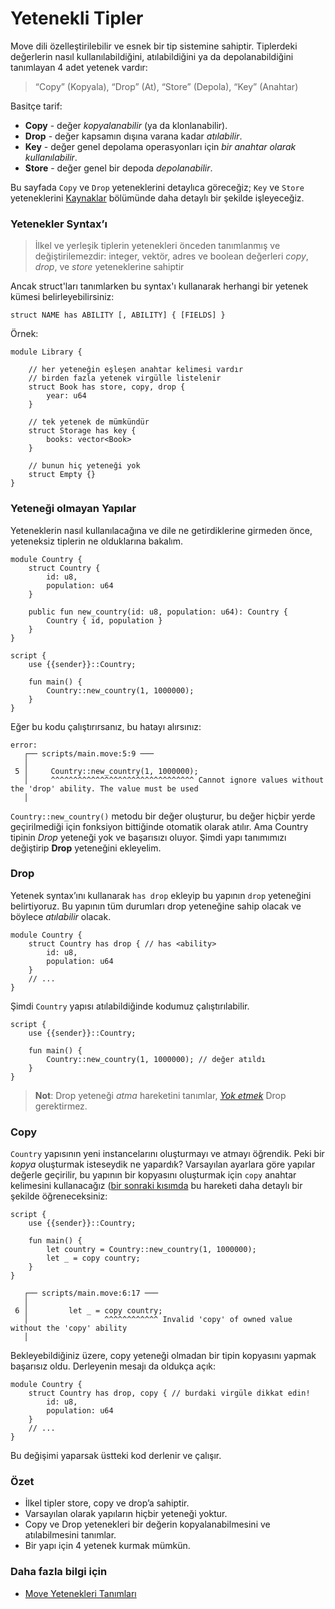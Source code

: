# Yetenekli Tipler

Move dili özelleştirilebilir ve esnek bir tip sistemine sahiptir. Tiplerdeki değerlerin nasıl kullanılabildiğini, atılabildiğini ya da depolanabildiğini tanımlayan 4 adet yetenek vardır:

> “Copy” (Kopyala), “Drop” (At), “Store” (Depola), “Key” (Anahtar)

Basitçe tarif:

- **Copy** - değer _kopyalanabilir_ (ya da klonlanabilir).
- **Drop** - değer kapsamın dışına varana kadar _atılabilir_.
- **Key** - değer genel depolama operasyonları için _bir anahtar olarak kullanılabilir_.
- **Store** - değer genel bir depoda _depolanabilir_.

Bu sayfada `Copy` ve `Drop` yeteneklerini detaylıca göreceğiz; `Key` ve `Store` yeteneklerini [Kaynaklar](/resources/index.html) bölümünde daha detaylı bir şekilde işleyeceğiz.

### Yetenekler Syntax’ı

> İlkel ve yerleşik tiplerin yetenekleri önceden tanımlanmış ve değiştirilemezdir: integer, vektör, adres ve boolean değerleri _copy_, _drop_, ve _store_ yeteneklerine sahiptir

Ancak struct'ları tanımlarken bu syntax'ı kullanarak herhangi bir yetenek kümesi belirleyebilirsiniz:

```Move
struct NAME has ABILITY [, ABILITY] { [FIELDS] }
```

Örnek:

```Move
module Library {

    // her yeteneğin eşleşen anahtar kelimesi vardır
    // birden fazla yetenek virgülle listelenir
    struct Book has store, copy, drop {
        year: u64
    }

    // tek yetenek de mümkündür
    struct Storage has key {
        books: vector<Book>
    }

    // bunun hiç yeteneği yok
    struct Empty {}
}
```

### Yeteneği olmayan Yapılar

Yeteneklerin nasıl kullanılacağına ve dile ne getirdiklerine girmeden önce, yeteneksiz tiplerin ne olduklarına bakalım.

```Move
module Country {
    struct Country {
        id: u8,
        population: u64
    }

    public fun new_country(id: u8, population: u64): Country {
        Country { id, population }
    }
}
```

```Move
script {
    use {{sender}}::Country;

    fun main() {
        Country::new_country(1, 1000000);
    }
}
```

Eğer bu kodu çalıştırırsanız, bu hatayı alırsınız:

```
error:
   ┌── scripts/main.move:5:9 ───
   │
 5 │     Country::new_country(1, 1000000);
   │     ^^^^^^^^^^^^^^^^^^^^^^^^^^^^^^^^ Cannot ignore values without the 'drop' ability. The value must be used
   │
```

`Country::new_country()` metodu bir değer oluşturur, bu değer hiçbir yerde geçirilmediği için fonksiyon bittiğinde otomatik olarak atılır. Ama Country tipinin _Drop_ yeteneği yok ve başarısızı oluyor. Şimdi yapı tanımımızı değiştirip **Drop** yeteneğini ekleyelim.

### Drop

Yetenek syntax’ını kullanarak `has drop` ekleyip bu yapının `drop` yeteneğini belirtiyoruz. Bu yapının tüm durumları drop yeteneğine sahip olacak ve böylece _atılabilir_ olacak.

```Move
module Country {
    struct Country has drop { // has <ability>
        id: u8,
        population: u64
    }
    // ...
}
```

Şimdi `Country` yapısı atılabildiğinde kodumuz çalıştırılabilir.

```Move
script {
    use {{sender}}::Country;

    fun main() {
        Country::new_country(1, 1000000); // değer atıldı
    }
}
```

> **Not**: Drop yeteneği _atma_ hareketini tanımlar, [_Yok etmek_](/advanced-topics/struct.html#destructing-structures) Drop gerektirmez.

### Copy

`Country` yapısının yeni instancelarını oluşturmayı ve atmayı öğrendik. Peki bir _kopya_ oluşturmak isteseydik ne yapardık? Varsayılan ayarlara göre yapılar değerle geçirilir, bu yapının bir kopyasını oluşturmak için `copy` anahtar kelimesini kullanacağız ([bir sonraki kısımda](/advanced-topics/ownership-and-references.html) bu hareketi daha detaylı bir şekilde öğreneceksiniz:

```Move
script {
    use {{sender}}::Country;

    fun main() {
        let country = Country::new_country(1, 1000000);
        let _ = copy country;
    }
}
```

```
   ┌── scripts/main.move:6:17 ───
   │
 6 │         let _ = copy country;
   │                 ^^^^^^^^^^^^ Invalid 'copy' of owned value without the 'copy' ability
   │
```

Bekleyebildiğiniz üzere, copy yeteneği olmadan bir tipin kopyasını yapmak başarısız oldu. Derleyenin mesajı da oldukça açık:

```Move
module Country {
    struct Country has drop, copy { // burdaki virgüle dikkat edin!
        id: u8,
        population: u64
    }
    // ...
}
```

Bu değişimi yaparsak üstteki kod derlenir ve çalışır.

### Özet

- İlkel tipler store, copy ve drop’a sahiptir.
- Varsayılan olarak yapıların hiçbir yeteneği yoktur.
- Copy ve Drop yetenekleri bir değerin kopyalanabilmesini ve atılabilmesini tanımlar.
- Bir yapı için 4 yetenek kurmak mümkün.

### Daha fazla bilgi için

- [Move Yetenekleri Tanımları](https://github.com/diem/diem/blob/main/language/changes/3-abilities.md)
